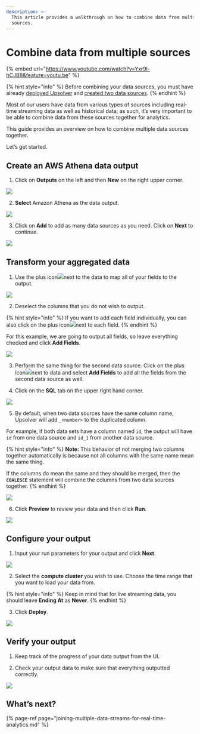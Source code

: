 ```yaml
---
description: >-
  This article provides a walkthrough on how to combine data from multiple
  sources.
---
```


# Combine data from multiple sources

{% embed url="https://www.youtube.com/watch?v=Yxr9l-hCJB8&feature=youtu.be" %}

{% hint style="info" %}
Before combining your data sources, you must have already [deployed Upsolver](../../start-using-upsolver/upsolver-deployment-guide.md) and [created two data sources](../../../connecting-data-sources/amazon-aws-data-sources/amazon-s3-data-source/quick-guide-s3-data-source-1.md).
{% endhint %}

Most of our users have data from various types of sources including real-time streaming data as well as historical data; as such, it’s very important to be able to combine data from these sources together for analytics. 

This guide provides an overview on how to combine multiple data sources together.

Let’s get started.

## Create an AWS Athena data output

1. Click on **Outputs** on the left and then **New** on the right upper corner.

![](../../../.gitbook/assets/screen-shot-2020-09-04-at-8.41.17-am.png)

2. **Select** Amazon Athena as the data output.

![](../../../.gitbook/assets/screen-shot-2020-09-05-at-11.14.26-am.png)

3. Click on **Add** to add as many data sources as you need. Click on **Next** to continue.

![](../../../.gitbook/assets/image%20%2823%29.png)

### 

## Transform your aggregated data

1. Use the plus icon![](../../../.gitbook/assets/screen-shot-2020-08-13-at-5.06.39-pm.png)next to the data to map all of your fields to the output.

![](../../../.gitbook/assets/image%20%2830%29.png)

2. Deselect the columns that you do not wish to output.

{% hint style="info" %}
If you want to add each field individually, you can also click on the plus icon![](../../../.gitbook/assets/screen-shot-2020-08-13-at-5.06.39-pm.png)next to each field.
{% endhint %}

For this example, we are going to output all fields, so leave everything checked and click **Add Fields**.

![](../../../.gitbook/assets/image%20%2881%29.png)

3. Perform the same thing for the second data source. Click on the plus icon![](../../../.gitbook/assets/screen-shot-2020-08-13-at-5.06.39-pm.png)next to data and select **Add Fields** to add all the fields from the second data source as well.

4. Click on the **SQL** tab on the upper right hand corner.

![](../../../.gitbook/assets/image%20%28137%29.png)

5. By default, when two data sources have the same column name, Upsolver will add `_<number>` to the duplicated column. 

For example, if both data sets have a column named `id`, the output will have `id` from one data source and `id_1` from another data source. 

{% hint style="info" %}
**Note:** This behavior of not merging two columns together automatically is because not all columns with the same name mean the same thing. 

If the columns do mean the same and they should be merged, then the **`COALESCE`** statement will combine the columns from two data sources together.
{% endhint %}

![](../../../.gitbook/assets/image%20%28138%29.png)

6. Click **Preview** to review your data and then click **Run**.

![](../../../.gitbook/assets/image%20%2889%29.png)

## Configure your output

1. Input your run parameters for your output and click **Next**.

![](../../../.gitbook/assets/image%20%2894%29.png)

2. Select the **compute cluster** you wish to use. Choose the time range that you want to load your data from. 

{% hint style="info" %}
Keep in mind that for live streaming data, you should leave **Ending At** as **Never**. 
{% endhint %}

3. Click **Deploy**.

![](../../../.gitbook/assets/image%20%2854%29.png)

## Verify your output

1. Keep track of the progress of your data output from the UI. 

2. Check your output data to make sure that everything outputted correctly.

![](../../../.gitbook/assets/image%20%2868%29.png)

## What’s next?

{% page-ref page="joining-multiple-data-streams-for-real-time-analytics.md" %}

